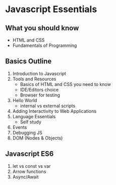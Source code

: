 # Javascript Essentials

## What you should know
- HTML and CSS
- Fundamentals of Programming

## Basics Outline
1. Introduction to Javascript
2. Tools and Resources
    - Basics of HTML and CSS you need to know
    - IDE/Editors choice
    - Browser for testing
3. Hello World
    - internal vs external scripts
4. Adding Interactivity to Web Applications
5. Language Essentials
    - Self study
6. Events
7. Debugging JS
8. DOM (Nodes & Objects)

## Javascript ES6
1. let vs const vs var
2. Arrow functions
3. Async/Await